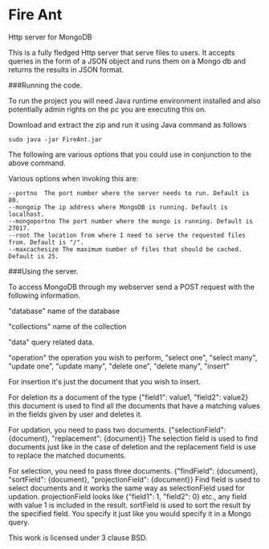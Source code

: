 # Fire Ant
Http server for MongoDB

This is a fully fledged Http server that serve files to users. It accepts queries in the form of a JSON object and runs them on a Mongo db and returns the results in JSON format.

###Running the code.

To run the project you will need Java runtime environment installed and also potentially admin rights on the pc you are executing this on.

Download and extract the zip and run it using Java command as follows

`sudo java -jar FireAnt.jar`

The following are various options that you could use in conjunction to the above command.

Various options when invoking this are:
```
--portno  The port number where the server needs to run. Default is 80.
--mongoip The ip address where MongoDB is running. Default is localhost.
--mongoportno The port number where the mongo is running. Default is 27017.
--root The location from where I need to serve the requested files from. Default is "/".
--maxcachesize The maximum number of files that should be cached. Default is 25.
```
###Using the server.

To access MongoDB through my webserver send a POST request with the following information.

"database" name of the database

"collections" name of the collection

"data" query related data.

"operation" the operation you wish to perform, "select one", "select many", "update one", "update many", "delete one", "delete many", "insert"

For insertion it's just the document that you wish to insert.

For deletion its a document of the type {"field1": value1, "field2": value2} this document is used to find all the documents that have a matching values in the fields given by user and deletes it.

For updation, you need to pass two documents. {"selectionField": {document}, "replacement": {document}} The selection field is used to find documents just like in the case of deletion and the replacement field is use to replace the matched documents.

For selection, you need to pass three documents. {"findField": {document}, "sortField": {document}, "projectionField": {document}}
Find field is used to select documents and it works the same way as selectionField used for updation. projectionField looks like {"field1": 1, "field2": 0} etc., any field with value 1 is included in the result. sortField is used to sort the result by the specified field. You specify it just like you would specify it in a Mongo query.

This work is licensed under 3 clause BSD. 
